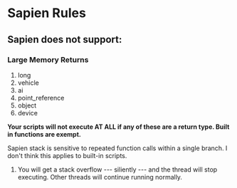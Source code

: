# Sapien Rules
## Sapien does not support:
### Large Memory Returns
1. long
2. vehicle
3. ai
4. point_reference
5. object
6. device

**Your scripts will not execute AT ALL if any of these are a return type. Built in functions are exempt.**

Sapien stack is sensitive to repeated function calls within a single branch. I don't think this applies to built-in scripts.
1. You will get a stack overflow --- siliently --- and the thread will stop executing. Other threads will continue running normally.
